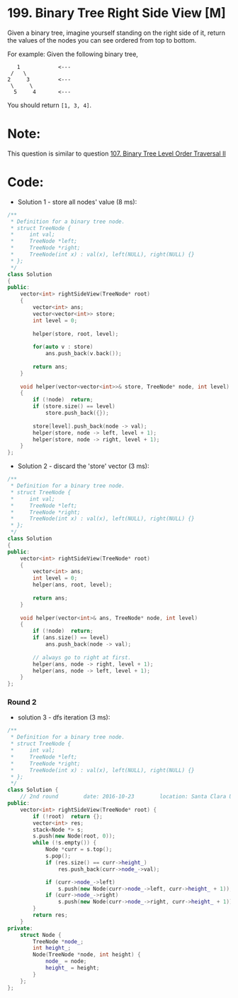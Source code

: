 # 199. Binary Tree Right Side View [M]
Given a binary tree, imagine yourself standing on the right side of it, return the values of the nodes you can see ordered from top to bottom.

For example:
Given the following binary tree,
```
   1            <---
 /   \
2     3         <---
 \     \
  5     4       <---
```
You should return ``` [1, 3, 4] ```.

# Note:
This question is similar to question [107. Binary Tree Level Order Traversal II](https://leetcode.com/problems/binary-tree-level-order-traversal-ii/)

# Code:
- Solution 1 - store all nodes' value (8 ms):
```c++
/**
 * Definition for a binary tree node.
 * struct TreeNode {
 *     int val;
 *     TreeNode *left;
 *     TreeNode *right;
 *     TreeNode(int x) : val(x), left(NULL), right(NULL) {}
 * };
 */
class Solution 
{
public:
    vector<int> rightSideView(TreeNode* root) 
    {
        vector<int> ans;
        vector<vector<int>> store;
        int level = 0;
        
        helper(store, root, level);
        
        for(auto v : store)
            ans.push_back(v.back());
        
        return ans;
    }
    
    void helper(vector<vector<int>>& store, TreeNode* node, int level)
    {
        if (!node)  return;
        if (store.size() == level)
            store.push_back({});
            
        store[level].push_back(node -> val);
        helper(store, node -> left, level + 1);
        helper(store, node -> right, level + 1);
    }
};
```
- Solution 2 - discard the 'store' vector (3 ms):
```c++
/**
 * Definition for a binary tree node.
 * struct TreeNode {
 *     int val;
 *     TreeNode *left;
 *     TreeNode *right;
 *     TreeNode(int x) : val(x), left(NULL), right(NULL) {}
 * };
 */
class Solution 
{
public:
    vector<int> rightSideView(TreeNode* root) 
    {
        vector<int> ans;
        int level = 0;
        helper(ans, root, level);
        
        return ans;
    }
    
    void helper(vector<int>& ans, TreeNode* node, int level)
    {
        if (!node)  return;
        if (ans.size() == level)
            ans.push_back(node -> val);
        
        // always go to right at first.
        helper(ans, node -> right, level + 1);
        helper(ans, node -> left, level + 1);
    }
};
```

### Round 2
- solution 3 - dfs iteration (3 ms):
```c++
/**
 * Definition for a binary tree node.
 * struct TreeNode {
 *     int val;
 *     TreeNode *left;
 *     TreeNode *right;
 *     TreeNode(int x) : val(x), left(NULL), right(NULL) {}
 * };
 */
class Solution {
    // 2nd round        date: 2016-10-23        location: Santa Clara University
public:
    vector<int> rightSideView(TreeNode* root) {
        if (!root)  return {};
        vector<int> res;
        stack<Node *> s;
        s.push(new Node(root, 0));
        while (!s.empty()) {
            Node *curr = s.top();
            s.pop();
            if (res.size() == curr->height_)
                res.push_back(curr->node_->val);

            if (curr->node_->left)
                s.push(new Node(curr->node_->left, curr->height_ + 1));
            if (curr->node_->right)
                s.push(new Node(curr->node_->right, curr->height_ + 1));
        }
        return res;
    }
private: 
    struct Node {
        TreeNode *node_;
        int height_;
        Node(TreeNode *node, int height) {
            node_ = node;
            height_ = height;
        }
    };
};
```
